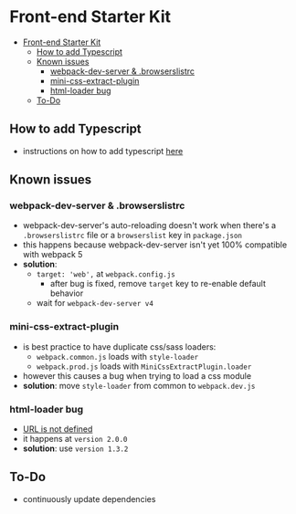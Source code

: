 # Front-end Starter Kit

- [Front-end Starter Kit](#front-end-starter-kit)
  - [How to add Typescript](#how-to-add-typescript)
  - [Known issues](#known-issues)
    - [webpack-dev-server & .browserslistrc](#webpack-dev-server--browserslistrc)
    - [mini-css-extract-plugin](#mini-css-extract-plugin)
    - [html-loader bug](#html-loader-bug)
  - [To-Do](#to-do)

## How to add Typescript

- instructions on how to add typescript [here](typescript.md)

## Known issues

### webpack-dev-server & .browserslistrc

- webpack-dev-server's auto-reloading doesn't work when there's a `.browserslistrc` file or a `browserslist` key in `package.json`
- this happens because webpack-dev-server isn't yet 100% compatible with webpack 5
- **solution**:
  - `target: 'web',` at `webpack.config.js`
    - after bug is fixed, remove `target` key to re-enable default behavior
  - wait for `webpack-dev-server v4`

### mini-css-extract-plugin

- is best practice to have duplicate css/sass loaders:
  - `webpack.common.js` loads with `style-loader`
  - `webpack.prod.js` loads with `MiniCssExtractPlugin.loader`
- however this causes a bug when trying to load a css module
- **solution**: move `style-loader` from common to `webpack.dev.js`

### html-loader bug

- [URL is not defined](https://github.com/webpack-contrib/html-loader/issues/361)
- it happens at `version 2.0.0`
- **solution**: use `version 1.3.2`

## To-Do

- continuously update dependencies
